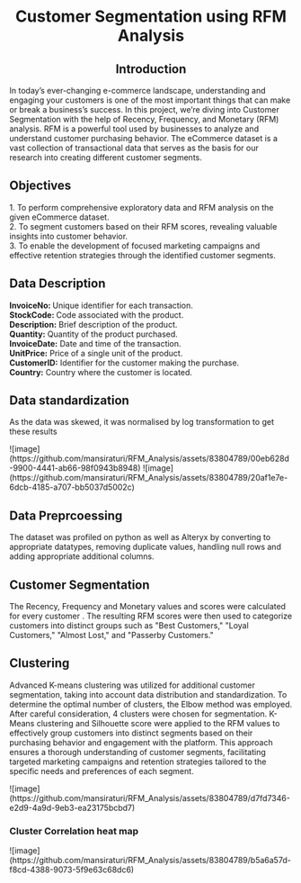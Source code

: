 <h1 align="center">
Customer Segmentation using RFM Analysis
</h1>

<h2 align="center">
Introduction
</h2>
<p>
In today’s ever-changing e-commerce landscape, understanding and engaging your customers
is one of the most important things that can make or break a business’s success.
In this project, we’re diving into Customer Segmentation with the help of Recency, Frequency,
and Monetary (RFM) analysis. RFM is a powerful tool used by businesses to analyze and
understand customer purchasing behavior.
The eCommerce dataset is a vast collection of transactional data that serves as the basis for
our research into creating different customer segments.
</p>

<h2 align="left">
Objectives
</h2>
<p>
1. To perform comprehensive exploratory data and RFM analysis on the given eCommerce dataset. <br>
2. To segment customers based on their RFM scores, revealing valuable insights into customer behavior. <br>
3. To enable the development of focused marketing campaigns and effective retention strategies through the identified customer segments. <br>
</p>
<h2 align="left">
Data Description
</h2>
<p>
<b>InvoiceNo: </b> Unique identifier for each transaction.<br>
<b>StockCode: </b> Code associated with the product. <br>
<b>Description:</b> Brief description of the product. <br>
<b>Quantity:</b> Quantity of the product purchased. <br>
<b>InvoiceDate:</b> Date and time of the transaction. <br>
<b>UnitPrice:</b> Price of a single unit of the product. <br>
<b>CustomerID:</b> Identifier for the customer making the purchase. <br>
<b>Country:</b> Country where the customer is located. <br>
</p>
<h2 align="left">
Data standardization
</h2>
<p>
As the data was skewed, it was normalised by log transformation to get these results
</p>
</table>
![image](https://github.com/mansiraturi/RFM_Analysis/assets/83804789/00eb628d-9900-4441-ab66-98f0943b8948)
![image](https://github.com/mansiraturi/RFM_Analysis/assets/83804789/20af1e7e-6dcb-4185-a707-bb5037d5002c)
<h2 align="left">
Data Preprcoessing
</h2>
<p>
The dataset was profiled on python as well as Alteryx by converting to appropriate datatypes, removing duplicate values, handling null rows and adding appropriate additional columns.
</p>
<h2 align="left">
Customer Segmentation
</h2>
<p>
The Recency, Frequency and Monetary values and scores were calculated for every customer . The resulting RFM scores were then used to categorize customers into distinct groups such as "Best Customers," "Loyal Customers," "Almost Lost," and "Passerby Customers."
</p>
<h2 align="left">
Clustering 
</h2>
<p>

Advanced K-means clustering was utilized for additional customer segmentation, taking into account data distribution and standardization. To determine the optimal number of clusters, the Elbow method was employed. After careful consideration, 4 clusters were chosen for segmentation. K-Means clustering and Silhouette score were applied to the RFM values to effectively group customers into distinct segments based on their purchasing behavior and engagement with the platform. This approach ensures a thorough understanding of customer segments, facilitating targeted marketing campaigns and retention strategies tailored to the specific needs and preferences of each segment.
</p>
![image](https://github.com/mansiraturi/RFM_Analysis/assets/83804789/d7fd7346-e2d9-4a9d-9eb3-ea23175bcbd7)

<h3 align="left">
Cluster Correlation heat map
</h3>
![image](https://github.com/mansiraturi/RFM_Analysis/assets/83804789/b5a6a57d-f8cd-4388-9073-5f9e63c68dc6)


